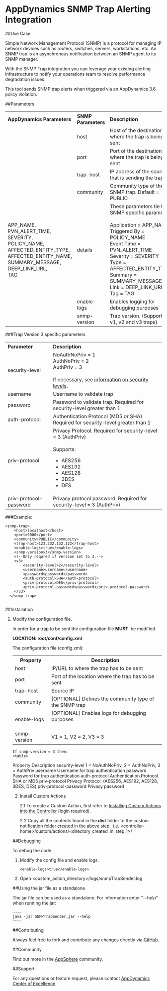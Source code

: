 # AppDynamics SNMP Trap Alerting Integration

##Use Case

Simple Network Management Protocol (SNMP) is a protocol for managing IP network devices such as routers, switches, servers, workstations, etc. An SNMP trap is an asynchronous notification between an SNMP agent to its SNMP manager.

With the SNMP Trap integration you can leverage your existing alerting infrastructure to notify your operations team to resolve performance degradation issues.

This tool sends SNMP trap alerts when triggered via an AppDynamics 3.6 policy violation.

##Parameters
<table>
<tbody>
<tr>
<th align="left">AppDynamics Parameters </th>
<th align="left">SNMP Parameters </th>
<th align="left">Description </th>
</tr>
<tr>
<td align="left">&nbsp;</td>
<td align="left">host </td>
<td align="left">Host of the destination where the trap is being sent </td>
</tr>
<tr>
<td align="left">&nbsp;</td>
<td align="left">port </td>
<td align="left">Port of the destination where the trap is being sent </td>
</tr>
<tr>
<td align="left">&nbsp;</td>
<td align="left"> trap-host </td>
<td align="left"> IP address of the source that is sending the trap </td>
</tr>
<tr>
<td align="left">&nbsp;</td>
<td align="left"> community </td>
<td align="left"> Community type of the SNMP trap. Default = PUBLIC <br class="atl-forced-newline" /> </td>
</tr>
<tr>
<td align="left">APP_NAME, PVN_ALERT_TIME,<br class="atl-forced-newline" /> SEVERITY,<br class="atl-forced-newline" /> POLICY_NAME,<br class="atl-forced-newline" /> AFFECTED_ENTITY_TYPE,<br class="atl-forced-newline" /> AFFECTED_ENTITY_NAME,<br class="atl-forced-newline" />
SUMMARY_MESSAGE, <br class="atl-forced-newline" /> DEEP_LINK_URL,<br class="atl-forced-newline" />
TAG </td>
<td align="left">details </td>
<td align="left">These parameters tie to SNMP specific params:
<br class="atl-forced-newline" />
<br class="atl-forced-newline" /> 
Application = APP_NAME
<br class="atl-forced-newline" /> 
Triggered By = POLICY_NAME
<br class="atl-forced-newline" /> 
Event Time = PVN_ALERT_TIME
<br class="atl-forced-newline" /> 
Severity = SEVERITY
<br class="atl-forced-newline" /> 
Type = AFFECTED_ENTITY_TYPE
<br class="atl-forced-newline" /> 
Summary = SUMMARY_MESSAGE
<br class="atl-forced-newline" /> 
Link = DEEP_LINK_URL
<br class="atl-forced-newline" />
Tag = TAG </td>
</tr>
<tr>
<td align="left">&nbsp;</td>
<td align="left"> enable-logs </td>
<td align="left"> Enables logging for debugging purposes </td>
</tr>
<tr>
<td align="left">&nbsp;</td>
<td align="left"> snmp-version </td>
<td align="left"> Trap version. (Supports v1, v2 and v3 traps) <br class="atl-forced-newline" /> </td>
</tr>
</tbody>
</table>

###Trap Version 3 specific parameters

<table><tbody>
<tr>
<th align="left">Parameter </th>
<th align="left">Description </th>
</tr><tr>
<td > security-level </td>
<td align="left"> NoAuthNoPriv = 1&nbsp; <br class="atl-forced-newline" />
AuthNoPriv = 2 <br class="atl-forced-newline" />
AuthPriv = 3 <br class="atl-forced-newline" />
<br class="atl-forced-newline" />
If necessary, see <a href="http://www.webnms.com/simulator/help/sim_network/netsim_conf_snmpv3.html">information on security levels</a>.
</td>
</tr>
<tr>
<td align="left"> username </td>
<td align="left"> Username to validate trap </td>
</tr>
<tr>
<td align="left"> password </td>
<td align="left"> Password to validate trap. Required for security-level greater than 1 </td>
</tr>
<tr>
<td align="left"> auth-protocol </td>
<td align="left"> Authentication Protocol (MD5 or SHA). Required for security-level greater than 1 </td>
</tr>
<tr>
<td align="left"> priv-protocol </td>
<td align="left"> Privacy Protocol. Required for security-level = 3 (AuthPriv) <br class="atl-forced-newline" />
<br class="atl-forced-newline" />
Supports: <br class="atl-forced-newline" />
<ul>
	<li>AES256</li>
	<li>AES192</li>
	<li>AES128</li>
	<li>3DES</li>
	<li>DES</li>
</ul>
</td>
</tr>
<tr>
<td align="left"> priv-protocol-password </td>
<td align="left"> Privacy protocol password. Required for security-level = 3 (AuthPriv) </td>
</tr>
</tbody>
</table>

###Example:

~~~~
<snmp-trap>
	<host>localhost</host>
    <port>9000</port>    
    <community>PUBLIC</community>     
    <trap-host>123.232.132.122</trap-host>     
    <enable-logs>true</enable-logs>     
    <snmp-version>3</snmp-version>     
    <!--Only requred if version set to 3.-->     
    <v3>         
    	<security-level>2</security-level>         
    	<username>username</username>         
   		<password>password</password>         
    	<auth-protocol>SHA</auth-protocol>         
    	<priv-protocol>DES</priv-protocol>         
    	<priv-protocol-password>password</priv-protocol-password>     
  	</v3> 
  </snmp-trap> 
         
~~~~

##Installation

1. Modify the configuration file.

    In order for a trap to be sent the configuration file **MUST**  be
modified.

    **LOCATION: root/conf/config.xml**

    The configuration file (config.xml):

    <table class='confluenceTable'>
    <tbody>
<tr>
<th class='confluenceTh'> Property </th>
<th class='confluenceTh'> Description </th>
</tr>
<tr>
<td class='confluenceTd'> host </td>
<td class='confluenceTd'> IP/URL to where the trap has to be sent </td>
</tr>
<tr>
<td class='confluenceTd'> port </td>
<td class='confluenceTd'> Port of the location where the trap has to be sent </td>
</tr>
<tr>
<td class='confluenceTd'> trap-host </td>
<td class='confluenceTd'> Source IP </td>
</tr>
<tr>
<td class='confluenceTd'> community </td>
<td class='confluenceTd'> [OPTIONAL] Defines the community type of the SNMP trap&nbsp; <br class="atl-forced-newline" /> </td>
</tr>
<tr>
<td class='confluenceTd'> enable-logs&nbsp; <br class="atl-forced-newline" /> </td>
<td class='confluenceTd'> [OPTIONAL] Enables logs for debugging purposes&nbsp; <br class="atl-forced-newline" />
<br class="atl-forced-newline" /> </td>
</tr>
<tr>
<td class='confluenceTd'> snmp-version </td>
<td class='confluenceTd'> V1 = 1, V2 = 2, V3 = 3 </td>
</tr>
</tbody>
</table>


    If snmp-version = 3 then:
    <table>
<tbody>
<tr>
<th class='confluenceTh'> Property </th>
<th class='confluenceTh'> Description </th>
</tr>
<tr>
<td class='confluenceTd'> security-level </td>
<td class='confluenceTd'> 1 = NoAuthNoPriv, 2 = AuthNoPriv, 3 = AuthPriv </td>
</tr>
<tr>
<td class='confluenceTd'> username </td>
<td class='confluenceTd'> Username for trap authentication </td>
</tr>
<tr>
<td class='confluenceTd'> password </td>
<td class='confluenceTd'> Password for trap authentication </td>
</tr>
<tr>
<td class='confluenceTd'> auth-protocol </td>
<td class='confluenceTd'> Authentication Protocol. SHA or MD5 </td>
</tr>
<tr>
<td class='confluenceTd'> priv-protocol </td>
<td class='confluenceTd'> Privacy Protocol. (AES256, AES192, AES128, 3DES, DES) </td>
</tr>
<tr>
<td class='confluenceTd'> priv-protocol-password </td>
<td class='confluenceTd'> Privacy password </td>
</tr>
</tbody>
</table>


2. Install Custom Actions

    2.1  To create a Custom Action, first refer to [Installing Custom
    Actions into the
    Controller](http://docs.appdynamics.com/display/PRO12S/Configure+Custom+Notifications#ConfigureCustomNotifications-InstallingCustomActionsontheController) (login required).

    2.2  Copy all the contents found in the **dist** folder to the custom
    notification folder created in the above step. 
     i.e.
    \<controller-home\>/custom/actions/\<directory\_created\_in\_step\_1\>/

##Debugging

To debug the code:

1.  Modify the config file and enable logs.


	~~~~
    <enable-logs>true</enable-logs>
	~~~~

2.  Open \<custom\_action\_directory\>/logs/snmpTrapSender.log

##Using the jar file as a standalone

The jar file can be used as a standalone. For information enter "--help" when running the jar:

	~~~~
    java -jar SNMPTrapSender.jar --help
   	~~~~



##Contributing

Always feel free to fork and contribute any changes directly via [GitHub](https://github.com/Appdynamics/snmptrap-alerting-extension).

##Community

Find out more in the [AppSphere](http://appsphere.appdynamics.com/t5/Extensions/SNMP-Trap-Alerting-Extension/idi-p/825) community.

##Support

For any questions or feature request, please contact [AppDynamics Center of Excellence](mailto://ace-request@appdynamics.com).
